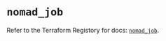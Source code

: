# `nomad_job`

Refer to the Terraform Registory for docs: [`nomad_job`](https://registry.terraform.io/providers/hashicorp/nomad/2.1.0/docs/resources/job).
